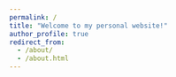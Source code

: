 ```yaml
---
permalink: /
title: "Welcome to my personal website!"
author_profile: true
redirect_from: 
  - /about/
  - /about.html
---
```




